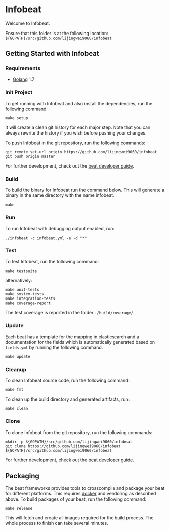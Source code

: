 # Infobeat

Welcome to Infobeat.

Ensure that this folder is at the following location:
`${GOPATH}/src/github.com/lijingwei9060/infobeat`

## Getting Started with Infobeat

### Requirements

* [Golang](https://golang.org/dl/) 1.7

### Init Project
To get running with Infobeat and also install the
dependencies, run the following command:

```
make setup
```

It will create a clean git history for each major step. Note that you can always rewrite the history if you wish before pushing your changes.

To push Infobeat in the git repository, run the following commands:

```
git remote set-url origin https://github.com/lijingwei9060/infobeat
git push origin master
```

For further development, check out the [beat developer guide](https://www.elastic.co/guide/en/beats/libbeat/current/new-beat.html).

### Build

To build the binary for Infobeat run the command below. This will generate a binary
in the same directory with the name infobeat.

```
make
```


### Run

To run Infobeat with debugging output enabled, run:

```
./infobeat -c infobeat.yml -e -d "*"
```


### Test

To test Infobeat, run the following command:

```
make testsuite
```

alternatively:
```
make unit-tests
make system-tests
make integration-tests
make coverage-report
```

The test coverage is reported in the folder `./build/coverage/`

### Update

Each beat has a template for the mapping in elasticsearch and a documentation for the fields
which is automatically generated based on `fields.yml` by running the following command.

```
make update
```


### Cleanup

To clean  Infobeat source code, run the following command:

```
make fmt
```

To clean up the build directory and generated artifacts, run:

```
make clean
```


### Clone

To clone Infobeat from the git repository, run the following commands:

```
mkdir -p ${GOPATH}/src/github.com/lijingwei9060/infobeat
git clone https://github.com/lijingwei9060/infobeat ${GOPATH}/src/github.com/lijingwei9060/infobeat
```


For further development, check out the [beat developer guide](https://www.elastic.co/guide/en/beats/libbeat/current/new-beat.html).


## Packaging

The beat frameworks provides tools to crosscompile and package your beat for different platforms. This requires [docker](https://www.docker.com/) and vendoring as described above. To build packages of your beat, run the following command:

```
make release
```

This will fetch and create all images required for the build process. The whole process to finish can take several minutes.
